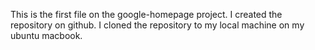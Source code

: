 This is the first file on the google-homepage project.
I created the repository on github. I cloned the repository to my local machine on my ubuntu macbook.
